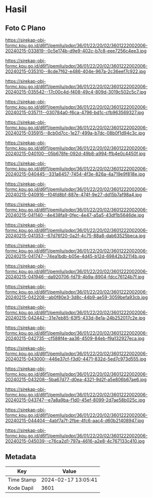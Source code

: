 # Hasil

## Foto C Plano

https://sirekap-obj-formc.kpu.go.id/d6f1/pemilu/pdpr/36/01/22/20/02/3601222002006-20240215-033819--0c5e174b-d9e9-402c-b7c8-eee7256c4ee3.jpg

https://sirekap-obj-formc.kpu.go.id/d6f1/pemilu/pdpr/36/01/22/20/02/3601222002006-20240215-035310--8cde7f62-e486-404e-967a-2c36eef7c922.jpg

https://sirekap-obj-formc.kpu.go.id/d6f1/pemilu/pdpr/36/01/22/20/02/3601222002006-20240215-035542--17c00c4d-f408-49c4-809d-3019c502c5c7.jpg

https://sirekap-obj-formc.kpu.go.id/d6f1/pemilu/pdpr/36/01/22/20/02/3601222002006-20240215-035711--030784a0-f6ca-4796-bd1c-cfb963569327.jpg

https://sirekap-obj-formc.kpu.go.id/d6f1/pemilu/pdpr/36/01/22/20/02/3601222002006-20240215-035915--8cb0d7cc-1e27-499a-b7dc-08b0f1d94c3c.jpg

https://sirekap-obj-formc.kpu.go.id/d6f1/pemilu/pdpr/36/01/22/20/02/3601222002006-20240215-040100--05b678fe-092d-49b8-a994-ffb4e0c4450f.jpg

https://sirekap-obj-formc.kpu.go.id/d6f1/pemilu/pdpr/36/01/22/20/02/3601222002006-20240215-040445--331a6457-7454-4f3e-826a-4a719e9f818e.jpg

https://sirekap-obj-formc.kpu.go.id/d6f1/pemilu/pdpr/36/01/22/20/02/3601222002006-20240215-040916--f04fd8bf-887e-474f-9e27-dd15b7af98a4.jpg

https://sirekap-obj-formc.kpu.go.id/d6f1/pemilu/pdpr/36/01/22/20/02/3601222002006-20240215-041140--4e438fa9-0fec-4e47-a5a5-43df1b5646de.jpg

https://sirekap-obj-formc.kpu.go.id/d6f1/pemilu/pdpr/36/01/22/20/02/3601222002006-20240215-041353--67d76f20-0a2f-4c75-88a8-dab63525beca.jpg

https://sirekap-obj-formc.kpu.go.id/d6f1/pemilu/pdpr/36/01/22/20/02/3601222002006-20240215-041747--74ea1bdb-b05e-4d45-b12d-69842b32114b.jpg

https://sirekap-obj-formc.kpu.go.id/d6f1/pemilu/pdpr/36/01/22/20/02/3601222002006-20240215-041946--da920706-fd79-4b9a-8904-fdcc76124b7f.jpg

https://sirekap-obj-formc.kpu.go.id/d6f1/pemilu/pdpr/36/01/22/20/02/3601222002006-20240215-042208--ab0f80e3-3d8c-44b9-ae59-3059befa93cb.jpg

https://sirekap-obj-formc.kpu.go.id/d6f1/pemilu/pdpr/36/01/22/20/02/3601222002006-20240215-042442--31e7eb85-63f5-433d-8e1a-24b252017c2e.jpg

https://sirekap-obj-formc.kpu.go.id/d6f1/pemilu/pdpr/36/01/22/20/02/3601222002006-20240215-042735--cf588f4e-aa36-4509-84eb-f9a132927eca.jpg

https://sirekap-obj-formc.kpu.go.id/d6f1/pemilu/pdpr/36/01/22/20/02/3601222002006-20240215-043000--446e37cf-f3d0-4471-832d-5ed7c973d555.jpg

https://sirekap-obj-formc.kpu.go.id/d6f1/pemilu/pdpr/36/01/22/20/02/3601222002006-20240215-043208--5ba67d77-d0ea-4321-9d2f-a5e806b67ae6.jpg

https://sirekap-obj-formc.kpu.go.id/d6f1/pemilu/pdpr/36/01/22/20/02/3601222002006-20240215-043747--e7a8a9ba-f1d0-45ef-8099-2d7ae58b025c.jpg

https://sirekap-obj-formc.kpu.go.id/d6f1/pemilu/pdpr/36/01/22/20/02/3601222002006-20240215-044404--4abf7a7f-2fbe-4fc6-aac4-d60b21408947.jpg

https://sirekap-obj-formc.kpu.go.id/d6f1/pemilu/pdpr/36/01/22/20/02/3601222002006-20240215-045039--c76ca2d1-797a-4616-a2e8-4c767133c410.jpg


## Metadata

| Key        | Value               |
| ---------- | ------------------- |
| Time Stamp | 2024-02-17 13:05:41 |
| Kode Dapil | 3601                |



